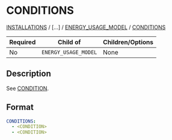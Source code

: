# CONDITIONS

[INSTALLATIONS](INSTALLATIONS) /
[...] /
[ENERGY_USAGE_MODEL](ENERGY_USAGE_MODEL) / 
[CONDITIONS](CONDITIONS)

| Required   | Child of                  | Children/Options                   |
|------------|---------------------------|------------------------------------|
| No         | `ENERGY_USAGE_MODEL`      | None                               |

## Description
See [CONDITION](CONDITION).

## Format
~~~~~~~~yaml
CONDITIONS:
  - <CONDITION>
  - <CONDITION>
~~~~~~~~

